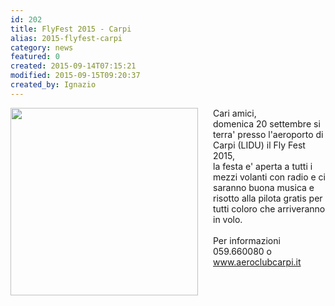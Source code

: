 ```yaml
---
id: 202
title: FlyFest 2015 - Carpi
alias: 2015-flyfest-carpi
category: news
featured: 0
created: 2015-09-14T07:15:21
modified: 2015-09-15T09:20:37
created_by: Ignazio
---
```

<p>
 <img align="left" border="0" src="../images/stories/2015-flyfest-carpi.jpg" style="padding-right: 1.5em;" width="300"/>
 Cari amici,
 <br/>
 domenica 20 settembre si terra' presso l'aeroporto di Carpi (LIDU) il Fly Fest 2015,
 <br/>
 la festa e' aperta a tutti i mezzi volanti con radio e ci saranno buona musica e risotto alla pilota gratis per tutti coloro che arriveranno in volo.
 <br/>
 <br/>
 Per informazioni 059.660080 o
 <a href="http://www.aeroclubcarpi.it">
  www.aeroclubcarpi.it
 </a>
</p>
<p>
</p>
